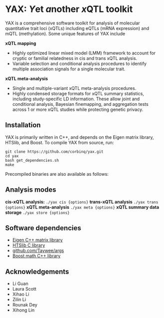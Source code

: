 # YAX: *Y*et *a*nother *x*QTL toolkit
YAX is a comprehensive software toolkit for analysis of molecular quantitative trait loci (xQTLs) including eQTLs (mRNA expression) and  mQTL (methylation). Some unique features of YAX include

  **xQTL mapping**
 - Highly optimized linear mixed model (LMM) framework to account for cryptic or familial relatedness in cis and trans xQTL analysis. 
 - Variable selection and conditional analysis procedures to identify multiple association signals for a single molecular trait.
 
**xQTL meta-analysis**
 - Single and multiple-variant xQTL meta-analysis procedures. 
 - Highly condensed storage formats for xQTL summary statistics, including study-specific LD information.  These allow joint and conditional analysis, Bayesian finemapping, and aggregation tests across 1 or more xQTL studies while protecting genetic privacy.  
## Installation
YAX is primarily written in C++, and depends on the Eigen matrix library, HTSlib, and Boost. To compile YAX from source, run:

    git clone https://github.com/corbinq/yax.git
    cd yax 
    bash get_dependencies.sh
    make
Precompiled binaries are also available as follows:
## Analysis modes
**cis-xQTL analysis:** `./yax cis {options}`
**trans-xQTL analysis**  `./yax trans {options}`
**xQTL meta-analysis**  `./yax meta {options}`
**xQTL summary data storage**  `./yax store {options}`
## Software dependencies

 - [Eigen C++ matrix library](http://eigen.tuxfamily.org/)
 - [HTSlib C library](http://www.htslib.org/)
 - [github.com/Taywee/args](https://github.com/Taywee/args)
 - [Boost math C++ library](https://www.boost.org/)

## Acknowledgements
 - Li Guan
 - Laura Scott
 - Xihao Li
 - Zilin Li
 - Rounak Dey
 - Xihong Lin


